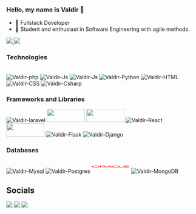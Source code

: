 

### Hello, my name is Valdir 👋

- 🔭 Fullstack Developer
- 🌱 Student and enthusiast in Software Engineering with agile methods.

<div>
  <a href="https://github.com/valdirsillva">
  <img height="180em" src="https://github-readme-stats.vercel.app/api?username=valdirsillva&show_icons=true&theme=dracula&include_all_commits=true&count_private=true"/>
  <img height="180em" src="https://github-readme-stats.vercel.app/api/top-langs/?username=valdirsillva&layout=compact&langs_count=10&theme=dark">
  </a>
</div>

### Technologies
  
<div style="display:flex:flex-direction:row;flex-wrap:wrap; gap:30px;"><br>
  <img alt="Valdir-php" style="width:80px;height:35px" src="https://img.shields.io/badge/PHP-000?style=for-the-badge&logo=php&logoColor=311b76">
  <img alt="Valdir-Js" style="width:120px;height:35px;" src="https://img.shields.io/badge/JAVASCRIPT-000?style=for-the-badge&logo=javascript&logoColor=311b76">  

   <img alt="Valdir-Js" style="width:100px;height:35px;" src="https://img.shields.io/badge/node.js-000?style=for-the-badge&logo=node.js&logoColor=311b76">  
  <img alt="Valdir-Python" style="width:100px;height:35px" src="https://img.shields.io/badge/python-000?style=for-the-badge&logo=python&logoColor=311b76">
 
  <img alt="Valdir-HTML" style="width:100px;height:35px" src="https://img.shields.io/badge/HTML5-000?style=for-the-badge&logo=HTML5&logoColor=311b76">
  <img alt="Valdir-CSS" style="width:100px;height:35px" src="https://img.shields.io/badge/CSS-000?style=for-the-badge&logo=CSS3&logoColor=311b76">
  
  <img alt="Valdir-Csharp" style="width:110px;height:35px" src="https://img.shields.io/badge/CSHAP-000?style=for-the-badge&logo=CSHARP&logoColor=311b76">
 
</div>

### Frameworks and Libraries

 <div style="display:flex:flex-direction:row;flex-wrap:wrap; gap:30px;"> 
   <img alt="Valdir-laravel" style="width:100px;height:35px" src="https://img.shields.io/badge/LARAVEL-000?style=for-the-badge&logo=laravel&logoColor=311b76">  
   <img alt="" style="width:100px;height:35px" src="https://img.shields.io/badge/BOOTSTRAP-000?style=for-the-badge&logo=BOOTSTRAP&logoColor=311b76">
   <img style="width:100px;height:35px" src="https://img.shields.io/badge/Jquery-000?style=for-the-badge&logo=Jquery&logoColor=311b76" >
   <img alt="Valdir-React" style="width:100px;height:35px" src="https://img.shields.io/badge/REACT-000?style=for-the-badge&logo=react&logoColor=311b76">
   <img style="width:100px;height:35px"  src="https://img.shields.io/badge/vue.js-000?style=for-the-badge&logo=vue.js&logoColor=311b76">
   <img style="width:100px;height:35px" alt="Valdir-Flask" style="width:100px;height:35px" src="https://img.shields.io/badge/FLASK-000?style=for-the-badge&logo=FLASK&logoColor=311b76">
   <img alt="Valdir-Django" style="width:100px;height:35px" src="https://img.shields.io/badge/DJANGO-000?style=for-the-badge&logo=&logoColor=311b76">
 </div>

### Databases

 <div style="display:flex:flex-direction:row;flex-wrap:wrap; gap:30px;"> 
    <img alt="Valdir-Mysql" style="width:130px;height:35px" src="https://img.shields.io/badge/MYSQL-000?style=for-the-badge&logo=MYSQL&logoColor=311b76">
    <img alt="Valdir-Postgres" style="width:100px;height:35px" src="https://img.shields.io/badge/postgres-000?style=for-the-badge&logo=postgresql&logoColor=311b76">
    <img alt="Valdir-Oracle" style="width:100px;height:35px" src="https://raw.githubusercontent.com/devicons/devicon/master/icons/oracle/oracle-original.svg">
    <img alt="Valdir-MongoDB" style="width:100px;height:35px" src="https://img.shields.io/badge/mongo-000?style=for-the-badge&logo=mongodb&logoColor=311b76">
 </div>

  ## Socials
 <div> 
  <a href="https://web.whatsapp.com/send?phone=+5511977601187&text=Ola&Valdir&,venho&atraves&do&seu&github">
  <img src="https://img.shields.io/badge/WhatsApp-25D366?style=for-the-badge&logo=whatsapp&logoColor=white" target="_blank"></a>
  <a href="mailto:valdirpiresba@gmail.com">
  <img src="https://img.shields.io/badge/-Gmail-%23333?style=for-the-badge&logo=gmail&logoColor=white" target="_blank"></a>
  <a href="https://www.linkedin.com/in/valdir-c-silva/" target="_blank"><img src="https://img.shields.io/badge/-LinkedIn-%230077B5?style=for-the-badge&logo=linkedin&logoColor=white" target="_blank"></a>  
</div>

  
  
 


